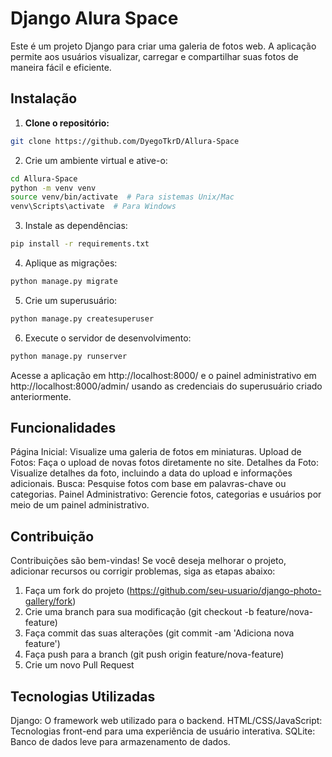 # Django Alura Space

Este é um projeto Django para criar uma galeria de fotos web. A aplicação permite aos usuários visualizar, carregar e compartilhar suas fotos de maneira fácil e eficiente.

## Instalação

1. **Clone o repositório:**

```bash
git clone https://github.com/DyegoTkrD/Allura-Space
```

2. Crie um ambiente virtual e ative-o:
```bash
cd Allura-Space
python -m venv venv
source venv/bin/activate  # Para sistemas Unix/Mac
venv\Scripts\activate  # Para Windows
```

3. Instale as dependências:
```bash
pip install -r requirements.txt
```

4. Aplique as migrações:
```bash
python manage.py migrate
```

5. Crie um superusuário:
```bash
python manage.py createsuperuser
```

6. Execute o servidor de desenvolvimento:
```bash
python manage.py runserver
```
Acesse a aplicação em http://localhost:8000/ e o painel administrativo em http://localhost:8000/admin/ usando as credenciais do superusuário criado anteriormente.

## Funcionalidades
Página Inicial: Visualize uma galeria de fotos em miniaturas.
Upload de Fotos: Faça o upload de novas fotos diretamente no site.
Detalhes da Foto: Visualize detalhes da foto, incluindo a data do upload e informações adicionais.
Busca: Pesquise fotos com base em palavras-chave ou categorias.
Painel Administrativo: Gerencie fotos, categorias e usuários por meio de um painel administrativo.

## Contribuição
Contribuições são bem-vindas! Se você deseja melhorar o projeto, adicionar recursos ou corrigir problemas, siga as etapas abaixo:

1. Faça um fork do projeto (https://github.com/seu-usuario/django-photo-gallery/fork)
2. Crie uma branch para sua modificação (git checkout -b feature/nova-feature)
3. Faça commit das suas alterações (git commit -am 'Adiciona nova feature')
4. Faça push para a branch (git push origin feature/nova-feature)
5. Crie um novo Pull Request

## Tecnologias Utilizadas
Django: O framework web utilizado para o backend.
HTML/CSS/JavaScript: Tecnologias front-end para uma experiência de usuário interativa.
SQLite: Banco de dados leve para armazenamento de dados.
